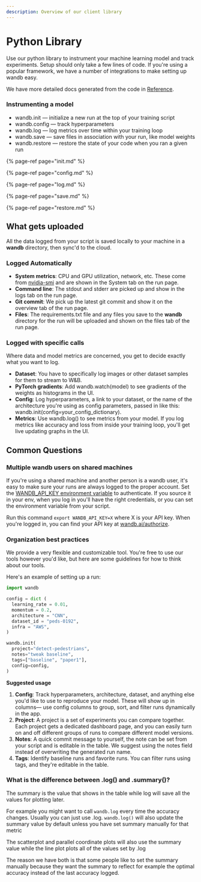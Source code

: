 ```yaml
---
description: Overview of our client library
---
```


# Python Library

Use our python library to instrument your machine learning model and track experiments. Setup should only take a few lines of code. If you're using a popular framework, we have a number of integrations to make setting up wandb easy.

We have more detailed docs generated from the code in [Reference](reference/).

### **Instrumenting a model**

* wandb.init — initialize a new run at the top of your training script
* wandb.config — track hyperparameters
* wandb.log — log metrics over time within your training loop
* wandb.save — save files in association with your run, like model weights
* wandb.restore — restore the state of your code when you ran a given run

{% page-ref page="init.md" %}

{% page-ref page="config.md" %}

{% page-ref page="log.md" %}

{% page-ref page="save.md" %}

{% page-ref page="restore.md" %}

## What gets uploaded

All the data logged from your script is saved locally to your machine in a **wandb** directory, then sync'd to the cloud.

### **Logged Automatically**

* **System metrics**: CPU and GPU utilization, network, etc. These come from [nvidia-smi](https://developer.nvidia.com/nvidia-system-management-interface) and are shown in the System tab on the run page.
* **Command line**: The stdout and stderr are picked up and show in the logs tab on the run page.
* **Git commit**: We pick up the latest git commit and show it on the overview tab of the run page.
* **Files**: The requirements.txt file and any files you save to the **wandb** directory for the run will be uploaded and shown on the files tab of the run page.

### Logged with specific calls

Where data and model metrics are concerned, you get to decide exactly what you want to log.

* **Dataset**: You have to specifically log images or other dataset samples for them to stream to W&B.
* **PyTorch gradients**: Add wandb.watch\(model\) to see gradients of the weights as histograms in the UI.
* **Config**: Log hyperparameters, a link to your dataset, or the name of the architecture you're using as config parameters, passed in like this: wandb.init\(config=your\_config\_dictionary\).
* **Metrics**: Use wandb.log\(\) to see metrics from your model. If you log metrics like accuracy and loss from inside your training loop, you'll get live updating graphs in the UI.

## Common Questions

### Multiple wandb users on shared machines

If you're using a shared machine and another person is a wandb user, it's easy to make sure your runs are always logged to the proper account. Set the [WANDB\_API\_KEY environment variable](environment-variables.md) to authenticate. If you source it in your env, when you log in you'll have the right credentials, or you can set the environment variable from your script.

Run this command `export WANDB_API_KEY=X` where X is your API key. When you're logged in, you can find your API key at [wandb.ai/authorize](https://app.wandb.ai/authorize). 

### Organization best practices <a id="best-practices"></a>

We provide a very flexible and customizable tool. You're free to use our tools however you'd like, but here are some guidelines for how to think about our tools.

Here's an example of setting up a run:

```python
import wandb

config = dict (
  learning_rate = 0.01,
  momentum = 0.2,
  architecture = "CNN",
  dataset_id = "peds-0192",
  infra = "AWS",
)

wandb.init(
  project="detect-pedestrians",
  notes="tweak baseline",
  tags=["baseline", "paper1"],
  config=config,
)
```

**Suggested usage**

1. **Config**: Track hyperparameters, architecture, dataset, and anything else you'd like to use to reproduce your model. These will show up in columns— use config columns to group, sort, and filter runs dynamically in the app.
2. **Project**: A project is a set of experiments you can compare together. Each project gets a dedicated dashboard page, and you can easily turn on and off different groups of runs to compare different model versions.
3. **Notes**: A quick commit message to yourself, the note can be set from your script and is editable in the table. We suggest using the notes field instead of overwriting the generated run name.
4. **Tags**: Identify baseline runs and favorite runs. You can filter runs using tags, and they're editable in the table.

### What is the difference between  .log\(\) and .summary\(\)?  

The summary is the value that shows in the table while log will save all the values for plotting later.  

For example you might want to call `wandb.log` every time the accuracy changes.   Usually you can just use .log.  `wandb.log()` will also update the summary value by default unless you have set summary manually for that metric

The scatterplot and parallel coordinate plots will also use the summary value while the line plot plots all of the values set by .log

The reason we have both is that some people like to set the summary manually because they want the summary to reflect for example the optimal accuracy instead of the last accuracy logged.

